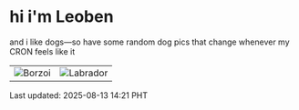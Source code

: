 # hi i'm Leoben

and i like dogs—so have some random dog pics that change whenever my CRON feels like it

|  |  |
|--------|----------|
| ![Borzoi](https://random-dog-vercel.vercel.app/api/random-borzoi?v=1755066104) | ![Labrador](https://random-dog-vercel.vercel.app/api/random-labrador?v=1755066104) |

Last updated: 2025-08-13 14:21 PHT
